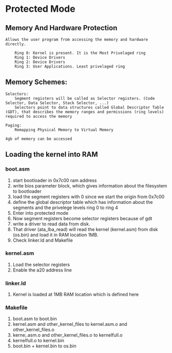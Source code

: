 # Protected Mode

## Memory And Hardware Protection

    Allows the user program from accessing the memory and hardware directly.

        Ring 0: Kernel is present. It is the Most Privelaged ring
        Ring 1: Device Drivers
        Ring 2: Device Drivers
        Ring 3: User Applications. Least privelaged ring

## Memory Schemes:

    Selectors: 
        Segment registers will be called as Selector registers. (Code Selector, Data Selector, Stack Selector, ...)
        Selectors point to data structures called Global Descriptor Table (GDT), that describes the memory ranges and permissions (ring levels) required to access the memory

    Paging: 
        Remapping Physical Memory to Virtual Memory

    4gb of memory can be accessed

## Loading the kernel into RAM

### boot.asm
1. start bootloader in 0x7c00 ram address
2. write bios parameter block, which gives information about the filesystem to bootloader
3. load the segment registers with 0 since we start the origin from 0x7c00
4. define the global descriptor table which has information about the segments and the privelege levels ring 0 to ring 4
5. Enter into protected mode
6. Now segment registers become selector registers because of gdt
7. write a driver to read data from disk.
8. That driver (ata_lba_read) will read the kernel (kernel.asm) from disk (os.bin) and load it in RAM location 1MB.
9. Check linker.ld and Makefile

### kernel.asm
1. Load the selector registers
2. Enable the a20 address line

### linker.ld
1. Kernel is loaded at 1MB RAM location which is defined here

### Makefile
1. boot.asm to boot.bin
2. kernel.asm and other_kernel_files to kernel.asm.o and other_kernel_files.o
3. kerne;.asm.o and other_kernel_files.o to kernelfull.o
4. kernelfull.o to kernel.bin
5. boot.bin + kernel.bin to os.bin


